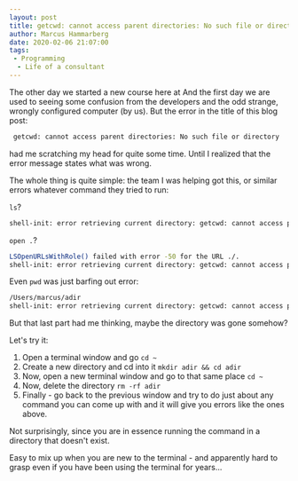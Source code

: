 ```yaml
---
layout: post
title: getcwd: cannot access parent directories: No such file or directory
author: Marcus Hammarberg
date: 2020-02-06 21:07:00
tags:
 - Programming
  - Life of a consultant
---
```


The other day we started a new course here at [</salt>](http://salt.study) And the first day we are used to seeing some confusion from the developers and the odd strange, wrongly configured computer (by us). But the error in the title of this blog post:

```bash
 getcwd: cannot access parent directories: No such file or directory
```

had me scratching my head for quite some time. Until I realized that the error message states what was wrong.

<!-- excerpt-end -->

The whole thing is quite simple: the team I was helping got this, or similar errors whatever command they tried to run:

`ls`?

```bash
shell-init: error retrieving current directory: getcwd: cannot access parent directories: No such file or directory
```

`open .`?

```bash
LSOpenURLsWithRole() failed with error -50 for the URL ./.
shell-init: error retrieving current directory: getcwd: cannot access parent directories: No such file or directory
```

Even `pwd` was just barfing out error:

```bash
/Users/marcus/adir
shell-init: error retrieving current directory: getcwd: cannot access parent directories: No such file or directory
```

But that last part had me thinking, maybe the directory was gone somehow?

Let's try it:

1. Open a terminal window and go `cd ~`
2. Create a new directory and cd into it `mkdir adir && cd adir`
3. Now, open a new terminal window and go to that same place `cd ~`
4. Now, delete the directory `rm -rf adir`
5. Finally - go back to the previous window and try to do just about any command you can come up with and it will give you errors like the ones above.

Not surprisingly, since you are in essence running the command in a directory that doesn't exist.

Easy to mix up when you are new to the terminal - and apparently hard to grasp even if you have been using the terminal for years...